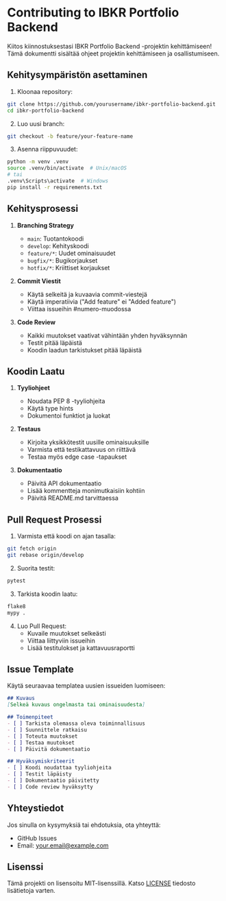 # Contributing to IBKR Portfolio Backend

Kiitos kiinnostuksestasi IBKR Portfolio Backend -projektin kehittämiseen! Tämä dokumentti sisältää ohjeet projektin kehittämiseen ja osallistumiseen.

## Kehitysympäristön asettaminen

1. Kloonaa repository:
```bash
git clone https://github.com/yourusername/ibkr-portfolio-backend.git
cd ibkr-portfolio-backend
```

2. Luo uusi branch:
```bash
git checkout -b feature/your-feature-name
```

3. Asenna riippuvuudet:
```bash
python -m venv .venv
source .venv/bin/activate  # Unix/macOS
# tai
.venv\Scripts\activate  # Windows
pip install -r requirements.txt
```

## Kehitysprosessi

1. **Branching Strategy**
   - `main`: Tuotantokoodi
   - `develop`: Kehityskoodi
   - `feature/*`: Uudet ominaisuudet
   - `bugfix/*`: Bugikorjaukset
   - `hotfix/*`: Kriittiset korjaukset

2. **Commit Viestit**
   - Käytä selkeitä ja kuvaavia commit-viestejä
   - Käytä imperatiivia ("Add feature" ei "Added feature")
   - Viittaa issueihin #numero-muodossa

3. **Code Review**
   - Kaikki muutokset vaativat vähintään yhden hyväksynnän
   - Testit pitää läpäistä
   - Koodin laadun tarkistukset pitää läpäistä

## Koodin Laatu

1. **Tyyliohjeet**
   - Noudata PEP 8 -tyyliohjeita
   - Käytä type hints
   - Dokumentoi funktiot ja luokat

2. **Testaus**
   - Kirjoita yksikkötestit uusille ominaisuuksille
   - Varmista että testikattavuus on riittävä
   - Testaa myös edge case -tapaukset

3. **Dokumentaatio**
   - Päivitä API dokumentaatio
   - Lisää kommentteja monimutkaisiin kohtiin
   - Päivitä README.md tarvittaessa

## Pull Request Prosessi

1. Varmista että koodi on ajan tasalla:
```bash
git fetch origin
git rebase origin/develop
```

2. Suorita testit:
```bash
pytest
```

3. Tarkista koodin laatu:
```bash
flake8
mypy .
```

4. Luo Pull Request:
   - Kuvaile muutokset selkeästi
   - Viittaa liittyviin issueihin
   - Lisää testitulokset ja kattavuusraportti

## Issue Template

Käytä seuraavaa templatea uusien issueiden luomiseen:

```markdown
## Kuvaus
[Selkeä kuvaus ongelmasta tai ominaisuudesta]

## Toimenpiteet
- [ ] Tarkista olemassa oleva toiminnallisuus
- [ ] Suunnittele ratkaisu
- [ ] Toteuta muutokset
- [ ] Testaa muutokset
- [ ] Päivitä dokumentaatio

## Hyväksymiskriteerit
- [ ] Koodi noudattaa tyyliohjeita
- [ ] Testit läpäisty
- [ ] Dokumentaatio päivitetty
- [ ] Code review hyväksytty
```

## Yhteystiedot

Jos sinulla on kysymyksiä tai ehdotuksia, ota yhteyttä:
- GitHub Issues
- Email: your.email@example.com

## Lisenssi

Tämä projekti on lisensoitu MIT-lisenssillä. Katso [LICENSE](LICENSE) tiedosto lisätietoja varten. 